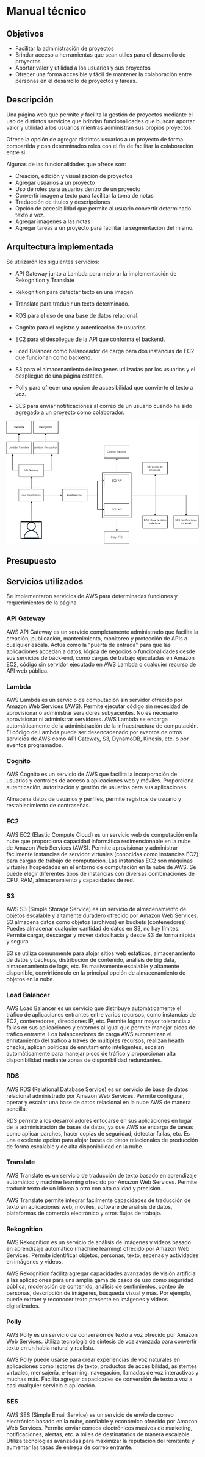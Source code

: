 # Manual técnico

## Objetivos

- Facilitar la administración de proyectos
- Brindar acceso a herramientas que sean utiles para el desarrollo de proyectos
- Aportar valor y utilidad a los usuarios y sus proyectos
- Ofrecer una forma accesible y fácil de mantener la colaboración entre personas en el desarrollo de proyectos y tareas.

## Descripción

Una página web que permite y facilita la gestión de proyectos mediante el uso de distintos servicios que brindan funcionalidades que buscan aportar valor y utilidad a los usuarios mientras administran sus propios proyectos. 

Ofrece la opción de agregar distintos usuarios a un proyecto de forma compartida y con determinados roles con el fin de facilitar la colaboración entre si.

Algunas de las funcionalidades que ofrece son:
- Creacion, edición y visualización de proyectos
- Agregar usuarios a un proyecto
- Uso de roles para usuarios dentro de un proyecto
- Convertir imagen a texto para facilitar la toma de notas
- Traducción de titulos y descripciones
- Opción de accesibilidad que permite al usuario convertir determinado texto a voz.
- Agregar imagenes a las notas
- Agregar tareas a un proyecto para facilitar la segmentación del mismo.


## Arquitectura implementada

Se utilizarón los siguientes servicios:

- API Gateway junto a Lambda para mejorar la implementación de Rekognition y Translate

- Rekognition para detectar texto en una imagen

- Translate para traducir un texto determinado.

- RDS para el uso de una base de datos relacional.

- Cognito para el registro y autenticación de usuarios.

- EC2 para el despliegue de la API que conforma el backend.

- Load Balancer como balanceador de carga para dos instancias de EC2 que funcionan como backend.

- S3 para el almacenamiento de imagenes utilizadas por los usuarios y el despliegue de una página estatica.

- Polly para ofrecer una opcion de accesibilidad que convierte el texto a voz.

- SES para enviar notificaciones al correo de un usuario cuando ha sido agregado a un proyecto como colaborador.

!["Arquitectura"](./imgs/architecture.png)

## Presupuesto

## Servicios utilizados
Se implementaron servicios de AWS para determinadas funciones y requerimientos de la página.

### API Gateway
AWS API Gateway es un servicio completamente administrado que facilita la creación, publicación, mantenimiento, monitoreo y protección de APIs a cualquier escala. Actúa como la "puerta de entrada" para que las aplicaciones accedan a datos, lógica de negocios o funcionalidades desde sus servicios de back-end, como cargas de trabajo ejecutadas en Amazon EC2, código sin servidor ejecutado en AWS Lambda o cualquier recurso de API web pública.

### Lambda
AWS Lambda es un servicio de computación sin servidor ofrecido por Amazon Web Services (AWS). Permite ejecutar código sin necesidad de aprovisionar o administrar servidores subyacentes.  No es necesario aprovisionar ni administrar servidores. AWS Lambda se encarga automáticamente de la administración de la infraestructura de computación. El código de Lambda puede ser desencadenado por eventos de otros servicios de AWS como API Gateway, S3, DynamoDB, Kinesis, etc. o por eventos programados.

### Cognito
AWS Cognito es un servicio de AWS que facilita la incorporación de usuarios y controles de acceso a aplicaciones web y móviles. Proporciona autenticación, autorización y gestión de usuarios para sus aplicaciones.

Almacena datos de usuarios y perfiles, permite registros de usuario y restablecimiento de contraseñas.

### EC2
AWS EC2 (Elastic Compute Cloud) es un servicio web de computación en la nube que proporciona capacidad informática redimensionable en la nube de Amazon Web Services (AWS). Permite aprovisionar y administrar fácilmente instancias de servidor virtuales (conocidas como instancias EC2) para cargas de trabajo de computación. Las instancias EC2 son máquinas virtuales hospedadas en el entorno de computación en la nube de AWS. Se puede elegir diferentes tipos de instancias con diversas combinaciones de CPU, RAM, almacenamiento y capacidades de red.

### S3
AWS S3 (Simple Storage Service) es un servicio de almacenamiento de objetos escalable y altamente duradero ofrecido por Amazon Web Services.
S3 almacena datos como objetos (archivos) en buckets (contenedores). Puedes almacenar cualquier cantidad de datos en S3, no hay límites. Permite cargar, descargar y mover datos hacia y desde S3 de forma rápida y segura.

S3 se utiliza comúnmente para alojar sitios web estáticos, almacenamiento de datos y backups, distribución de contenido, análisis de big data, almacenamiento de logs, etc. Es masivamente escalable y altamente disponible, convirtiéndolo en la principal opción de almacenamiento de objetos en la nube.

### Load Balancer
AWS Load Balancer es un servicio que distribuye automáticamente el tráfico de aplicaciones entrantes entre varios recursos, como instancias de EC2, contenedores, direcciones IP, etc. Permite lograr mayor tolerancia a fallas en sus aplicaciones y entornos al igual que permite manejar picos de tráfico entrante. Los balanceadores de carga AWS automatizan el enrutamiento del tráfico a través de múltiples recursos, realizan health checks, aplican políticas de enrutamiento inteligentes, escalan automáticamente para manejar picos de tráfico y proporcionan alta disponibilidad mediante zonas de disponibilidad redundantes.

### RDS
AWS RDS (Relational Database Service) es un servicio de base de datos relacional administrado por Amazon Web Services. Permite configurar, operar y escalar una base de datos relacional en la nube AWS de manera sencilla.

RDS permite a los desarrolladores enfocarse en sus aplicaciones en lugar de la administración de bases de datos, ya que AWS se encarga de tareas como aplicar parches, hacer copias de seguridad, detectar fallas, etc. Es una excelente opción para alojar bases de datos relacionales de producción de forma escalable y de alta disponibilidad en la nube.

### Translate
AWS Translate es un servicio de traducción de texto basado en aprendizaje automático y machine learning ofrecido por Amazon Web Services. Permite traducir texto de un idioma a otro con alta calidad y precisión.

AWS Translate permite integrar fácilmente capacidades de traducción de texto en aplicaciones web, móviles, software de análisis de datos, plataformas de comercio electrónico y otros flujos de trabajo.

### Rekognition
AWS Rekognition es un servicio de análisis de imágenes y videos basado en aprendizaje automático (machine learning) ofrecido por Amazon Web Services. Permite identificar objetos, personas, texto, escenas y actividades en imágenes y videos.

AWS Rekognition facilita agregar capacidades avanzadas de visión artificial a las aplicaciones para una amplia gama de casos de uso como seguridad pública, moderación de contenido, análisis de sentimientos, conteo de personas, descripción de imágenes, búsqueda visual y más.
Por ejemplo, puede extraer y reconocer texto presente en imágenes y videos digitalizados.

### Polly
AWS Polly es un servicio de conversión de texto a voz ofrecido por Amazon Web Services. Utiliza tecnología de síntesis de voz avanzada para convertir texto en un habla natural y realista.

AWS Polly puede usarse para crear experiencias de voz naturales en aplicaciones como lectores de texto, productos de accesibilidad, asistentes virtuales, mensajería, e-learning, navegación, llamadas de voz interactivas y muchas más. Facilita agregar capacidades de conversión de texto a voz a casi cualquier servicio o aplicación.

### SES
AWS SES (Simple Email Service) es un servicio de envío de correo electrónico basado en la nube, confiable y económico ofrecido por Amazon Web Services. Permite enviar correos electrónicos masivos de marketing, notificaciones, alertas, etc. a miles de destinatarios de manera escalable. Utiliza tecnologías avanzadas para maximizar la reputación del remitente y aumentar las tasas de entrega de correo entrante.